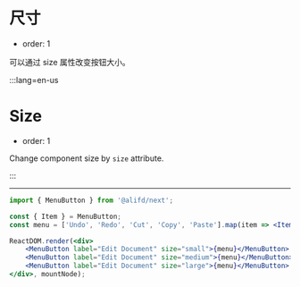# 尺寸

- order: 1

可以通过 size 属性改变按钮大小。

:::lang=en-us
# Size

- order: 1

Change component size by `size` attribute.

:::

---

````jsx
import { MenuButton } from '@alifd/next';

const { Item } = MenuButton;
const menu = ['Undo', 'Redo', 'Cut', 'Copy', 'Paste'].map(item => <Item key={item}>{item}</Item>);

ReactDOM.render(<div>
    <MenuButton label="Edit Document" size="small">{menu}</MenuButton> &nbsp; &nbsp;
    <MenuButton label="Edit Document" size="medium">{menu}</MenuButton> &nbsp; &nbsp;
    <MenuButton label="Edit Document" size="large">{menu}</MenuButton>
</div>, mountNode);
````

